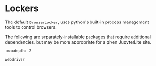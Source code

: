 # Lockers

The default `BrowserLocker`, uses python's built-in process
management tools to control browsers.

The following are separately-installable packages that require additional
dependencies, but may be more appropriate for a given JupyterLite site.

```{toctree}
:maxdepth: 2

webdriver
```
